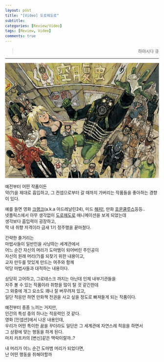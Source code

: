 ```yaml
---
layout: post
title: "[Video] 도로헤도로"
subtitle:
categories: [Review/Video]
tags: [Review, Video]
comments: true
---
```


><p style="text-align:right;"><point>하야시다 큐</point></p>  

---

![](/assets/img/dorohe.jpeg)

예전부터 어떤 작품이든  
약(?)을 제대로 흡입하고, 그 컨셉으로부터 갈 때까지 가버리는 작품들을 좋아하는 경향이 있다.  

예를 들면 영화 [크랭크](https://namu.wiki/w/아드레날린24)(a.k.a 아드레날린24), 미드 [해피!](https://namu.wiki/w/해피!(드라마)), 만화 [호문쿨루스](https://namu.wiki/w/호문쿨루스(만화))등등..  
넷플릭스에서 아무 생각없이 [도로헤도로](https://namu.wiki/w/도로헤도로/애니메이션) 애니메이션을 보게 되었는데  
생각보다 흡입력이 굉장하고,  
딱 내 취향 저격이라 금새 1기 정주행을 끝마쳤다.  

간략한 줄거리는  
마법사들이 일반인을 사냥하는 세계관에서  
어느 순간 자신의 머리가 도마뱀이 되어버린 주인공이  
자신의 원래 머리(?)를 되찾기 위한 내용이고,  
교자 만두를 맛있게 만드는 여주와 함께  
악당 마법사들과 대적하는 내용이다.  

상당히 고어하고, 그로테스크 까지는 아닌데 인체 내부기관들을  
자주 볼 수 있는 작품이라 취향을 많이 탈 것 같긴한데  
그 와중에 개그 요소도 꽤나 잘 버무려져 있고,  
일단 적응만 하면 만화책 전권을 사고 싶을 정도로 빠져들게 되는 작품이다.  

예전부터 종종 느끼는 거지만,  
인간의 특성 중의 하나는 적응력인 것 같다.  
영화 [인셉션]에서 나온 내용인데,  
우리가 어떤 특이한 꿈을 꾸더라도
일단은 그 세계관에 자연스레 적응을 하면서  
그 상황에 맞는 행동을 하게 된다.  
마치 카프카의 [변신]같은 맥락이랄까..?

내 머리가 어느 순간 도마뱀 머리가 되었다면,  
난 어떤 행동을 취해야할까  